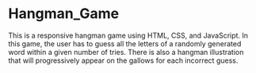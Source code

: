 # Hangman_Game
This is  a responsive hangman game using HTML, CSS, and JavaScript. In this game, the user has to guess all the letters of a randomly generated word within a given number of tries. There is also a hangman illustration that will progressively appear on the gallows for each incorrect guess.
